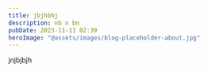 ```yaml
---
title: jbjhbhj
description: nb n bn
pubDate: 2023-11-11 02:39
heroImage: "@assets/images/blog-placeholder-about.jpg"
---
```

jnjbjbjh